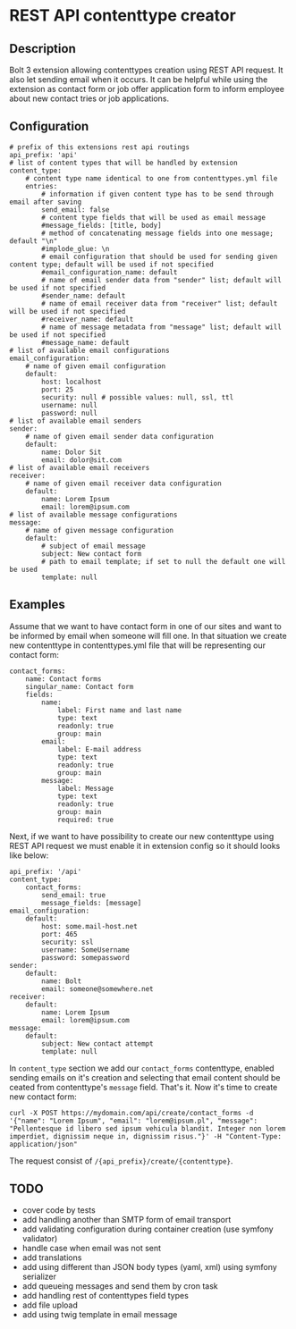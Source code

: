 # REST API contenttype creator

## Description
Bolt 3 extension allowing contenttypes creation using REST API request. It also let sending email when it occurs. It can be helpful while using the extension as contact form or job offer application form to inform employee about new contact tries or job applications.

## Configuration

```
# prefix of this extensions rest api routings
api_prefix: 'api'
# list of content types that will be handled by extension
content_type:
    # content type name identical to one from contenttypes.yml file
    entries:
        # information if given content type has to be send through email after saving
        send_email: false
        # content type fields that will be used as email message
        #message_fields: [title, body]
        # method of concatenating message fields into one message; default "\n"
        #implode_glue: \n
        # email configuration that should be used for sending given content type; default will be used if not specified
        #email_configuration_name: default
        # name of email sender data from "sender" list; default will be used if not specified
        #sender_name: default
        # name of email receiver data from "receiver" list; default will be used if not specified
        #receiver_name: default
        # name of message metadata from "message" list; default will be used if not specified
        #message_name: default
# list of available email configurations
email_configuration:
    # name of given email configuration
    default:
        host: localhost
        port: 25
        security: null # possible values: null, ssl, ttl
        username: null
        password: null
# list of available email senders
sender:
    # name of given email sender data configuration
    default:
        name: Dolor Sit
        email: dolor@sit.com
# list of available email receivers
receiver:
    # name of given email receiver data configuration
    default:
        name: Lorem Ipsum
        email: lorem@ipsum.com
# list of available message configurations
message:
    # name of given message configuration
    default:
        # subject of email message
        subject: New contact form
        # path to email template; if set to null the default one will be used
        template: null
```

## Examples

Assume that we want to have contact form in one of our sites and want to be informed by email when someone will fill one.
In that situation we create new contenttype in contenttypes.yml file that will be representing our contact form:

```
contact_forms:
    name: Contact forms
    singular_name: Contact form
    fields:
        name:
            label: First name and last name
            type: text
            readonly: true
            group: main
        email:
            label: E-mail address
            type: text
            readonly: true
            group: main
        message:
            label: Message
            type: text
            readonly: true
            group: main
            required: true
```

Next, if we want to have possibility to create our new contenttype using REST API request we must enable it in extension config so it should looks like below:

```
api_prefix: '/api'
content_type:
    contact_forms:
        send_email: true
        message_fields: [message]
email_configuration:
    default:
        host: some.mail-host.net
        port: 465
        security: ssl
        username: SomeUsername
        password: somepassword
sender:
    default:
        name: Bolt
        email: someone@somewhere.net
receiver:
    default:
        name: Lorem Ipsum
        email: lorem@ipsum.com
message:
    default:
        subject: New contact attempt
        template: null
```

In `content_type` section we add our `contact_forms` contenttype, enabled sending emails on it's creation and selecting that email content should be ceated from contenttype's `message` field.
That's it. Now it's time to create new contact form:

```
curl -X POST https://mydomain.com/api/create/contact_forms -d '{"name": "Lorem Ipsum", "email": "lorem@ipsum.pl", "message": "Pellentesque id libero sed ipsum vehicula blandit. Integer non lorem imperdiet, dignissim neque in, dignissim risus."}' -H "Content-Type: application/json"
```

The request consist of `/{api_prefix}/create/{contenttype}`.

## TODO
* cover code by tests
* add handling another than SMTP form of email transport
* add validating configuration during container creation (use symfony validator)
* handle case when email was not sent
* add translations
* add using different than JSON body types (yaml, xml) using symfony serializer
* add queueing messages and send them by cron task 
* add handling rest of contenttypes field types
* add file upload
* add using twig template in email message
